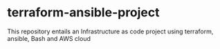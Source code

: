 # terraform-ansible-project
This repository entails an Infrastructure as code project using terraform, ansible, Bash and AWS cloud
